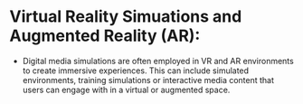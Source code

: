 # Virtual Reality Simuations and Augmented Reality (AR):
 - Digital media simulations are often employed in VR and AR environments to create immersive experiences. This can include simulated environments, training simulations or interactive media content that users can
   engage with in a virtual or augmented space.
